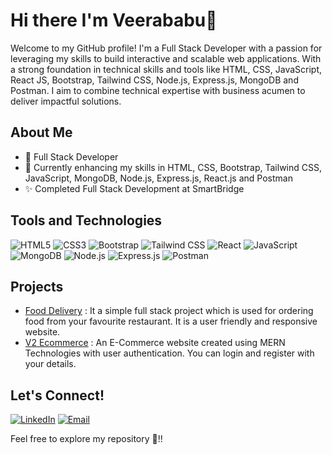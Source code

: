 
# Hi there I'm Veerababu👋

Welcome to my GitHub profile! I'm a Full Stack Developer with a passion for leveraging my skills to build interactive and scalable web applications. With a strong foundation in technical skills and tools like HTML, CSS, JavaScript, React JS, Bootstrap, Tailwind CSS, Node.js, Express.js, MongoDB and Postman. I aim to combine technical expertise with business acumen to deliver impactful solutions.


## About Me

* 💼 Full Stack Developer
* 🌱 Currently enhancing my skills in HTML, CSS, Bootstrap, Tailwind CSS, JavaScript, MongoDB, Node.js, Express.js, React.js and Postman
* ✨ Completed Full Stack Development at SmartBridge


## Tools and Technologies  


![HTML5](https://img.shields.io/badge/HTML5-FF5733?style=flat&logo=html5&logoColor=white) 
![CSS3](https://img.shields.io/badge/CSS3-264DE4?style=flat&logo=css3&logoColor=white)
![Bootstrap](https://img.shields.io/badge/Bootstrap-563D7C?style=flat&logo=bootstrap&logoColor=white)
![Tailwind CSS](https://img.shields.io/badge/Tailwind_CSS-38B2AC?style=flat&logo=tailwindcss&logoColor=white)
![React](https://img.shields.io/badge/React-61DAFB?style=flat&logo=react&logoColor=black)
![JavaScript](https://img.shields.io/badge/JavaScript-F7DF1E?style=flat&logo=javascript&logoColor=black)
![MongoDB](https://img.shields.io/badge/MongoDB-4DB33D?style=flat&logo=mongodb&logoColor=white)
![Node.js](https://img.shields.io/badge/Node.js-339933?style=flat&logo=node.js&logoColor=white)
![Express.js](https://img.shields.io/badge/Express.js-000000?style=flat&logo=express&logoColor=white)
![Postman](https://img.shields.io/badge/Postman-FF6C37?style=flat&logo=postman&logoColor=white)


## Projects

* [Food Delivery](https://online-food-frontend.onrender.com) : It a simple full stack project which is used for ordering food from your favourite restaurant. It is a user friendly and responsive website.
* [V2 Ecommerce](https://ecommerce-frontend-utt4.onrender.com) : An E-Commerce website created using MERN Technologies with user authentication. You can login and register with your details.

## Let's Connect!

[![LinkedIn](https://img.shields.io/badge/LinkedIn-0A66C2?style=flat&logo=linkedin&logoColor=white)](https://www.linkedin.com/in/developerveera)
[![Email](https://img.shields.io/badge/Email-D14836?style=flat&logo=gmail&logoColor=white)](mailto:penkeyveerababu229@gmail.com)

Feel free to explore my repository 🚀!!



